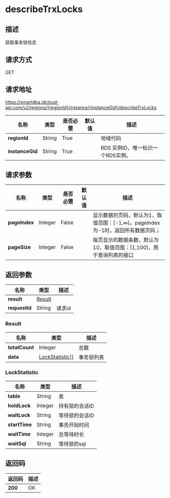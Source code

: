 # describeTrxLocks


## 描述
获取事务锁信息

## 请求方式
GET

## 请求地址
https://smartdba.jdcloud-api.com/v2/regions/{regionId}/instance/{instanceGid}/describeTrxLocks

|名称|类型|是否必需|默认值|描述|
|---|---|---|---|---|
|**regionId**|String|True| |地域代码|
|**instanceGid**|String|True| |RDS 实例ID，唯一标识一个RDS实例。|

## 请求参数
|名称|类型|是否必需|默认值|描述|
|---|---|---|---|---|
|**pageIndex**|Integer|False| |显示数据的页码，默认为1，取值范围：[-1,∞)。pageIndex 为-1时，返回所有数据页码；|
|**pageSize**|Integer|False| |每页显示的数据条数，默认为10，取值范围：[1,100]，用于查询列表的接口|


## 返回参数
|名称|类型|描述|
|---|---|---|
|**result**|[Result](describetrxlocks#result)| |
|**requestId**|String|请求id|

### <div id="Result">Result</div>
|名称|类型|描述|
|---|---|---|
|**totalCount**|Integer|总数|
|**data**|[LockStatistic[]](describetrxlocks#lockstatistic)|事务锁列表|
### <div id="LockStatistic">LockStatistic</div>
|名称|类型|描述|
|---|---|---|
|**table**|String|表|
|**holdLock**|Integer|持有锁的会话ID|
|**waitLock**|String|等待锁的会话ID|
|**startTime**|String|事务开始时间|
|**waitTime**|Integer|总等待时长|
|**waitSql**|String|等待锁的sql|

## 返回码
|返回码|描述|
|---|---|
|**200**|OK|
